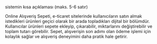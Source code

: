 

sistemin kısa açıklaması (maks. 5-6 satır)

Online Alışveriş Sepeti, e-ticaret sitelerinde kullanıcıların satın almak istedikleri ürünleri geçici olarak bir arada topladıkları dijital bir bölümdür. Kullanıcılar ürünleri sepete ekleyip, çıkarabilir, miktarlarını değiştirebilir ve toplam tutarı görebilir. Sepet, alışverişin son adımı olan ödeme işlemi için kolaylık sağlar ve alışveriş deneyimini daha pratik hale getirir.
